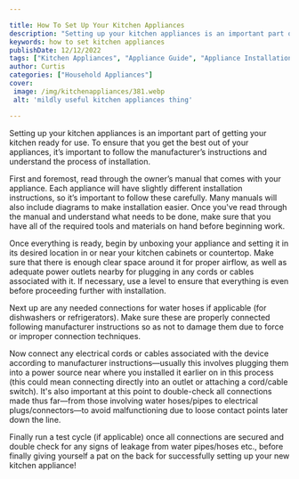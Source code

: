```yaml
---

title: How To Set Up Your Kitchen Appliances
description: "Setting up your kitchen appliances is an important part of getting your kitchen ready for use. To ensure that you get the best out...lets find out"
keywords: how to set kitchen appliances
publishDate: 12/12/2022
tags: ["Kitchen Appliances", "Appliance Guide", "Appliance Installation"]
author: Curtis
categories: ["Household Appliances"]
cover: 
 image: /img/kitchenappliances/381.webp
 alt: 'mildly useful kitchen appliances thing'

---
```


Setting up your kitchen appliances is an important part of getting your kitchen ready for use. To ensure that you get the best out of your appliances, it’s important to follow the manufacturer’s instructions and understand the process of installation.

First and foremost, read through the owner’s manual that comes with your appliance. Each appliance will have slightly different installation instructions, so it’s important to follow these carefully. Many manuals will also include diagrams to make installation easier. Once you've read through the manual and understand what needs to be done, make sure that you have all of the required tools and materials on hand before beginning work. 

Once everything is ready, begin by unboxing your appliance and setting it in its desired location in or near your kitchen cabinets or countertop. Make sure that there is enough clear space around it for proper airflow, as well as adequate power outlets nearby for plugging in any cords or cables associated with it. If necessary, use a level to ensure that everything is even before proceeding further with installation. 

Next up are any needed connections for water hoses if applicable (for dishwashers or refrigerators). Make sure these are properly connected following manufacturer instructions so as not to damage them due to force or improper connection techniques. 

Now connect any electrical cords or cables associated with the device according to manufacturer instructions—usually this involves plugging them into a power source near where you installed it earlier on in this process (this could mean connecting directly into an outlet or attaching a cord/cable switch). It's also important at this point to double-check all connections made thus far—from those involving water hoses/pipes to electrical plugs/connectors—to avoid malfunctioning due to loose contact points later down the line. 

Finally run a test cycle (if applicable) once all connections are secured and double check for any signs of leakage from water pipes/hoses etc., before finally giving yourself a pat on the back for successfully setting up your new kitchen appliance!
